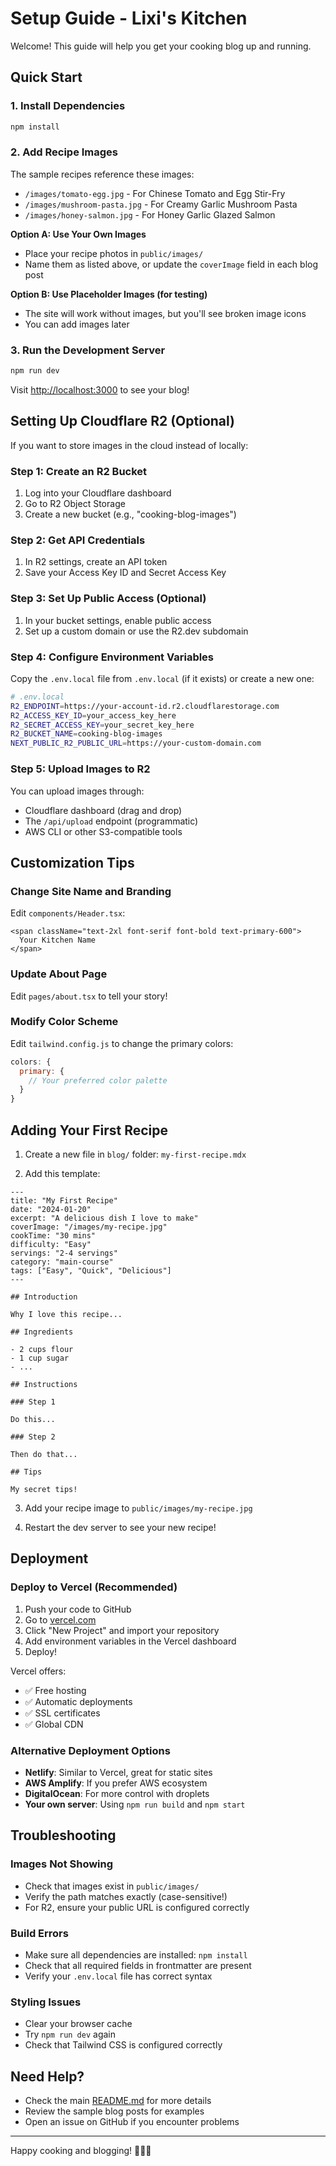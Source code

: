 # Setup Guide - Lixi's Kitchen

Welcome! This guide will help you get your cooking blog up and running.

## Quick Start

### 1. Install Dependencies

```bash
npm install
```

### 2. Add Recipe Images

The sample recipes reference these images:
- `/images/tomato-egg.jpg` - For Chinese Tomato and Egg Stir-Fry
- `/images/mushroom-pasta.jpg` - For Creamy Garlic Mushroom Pasta
- `/images/honey-salmon.jpg` - For Honey Garlic Glazed Salmon

**Option A: Use Your Own Images**
- Place your recipe photos in `public/images/`
- Name them as listed above, or update the `coverImage` field in each blog post

**Option B: Use Placeholder Images (for testing)**
- The site will work without images, but you'll see broken image icons
- You can add images later

### 3. Run the Development Server

```bash
npm run dev
```

Visit [http://localhost:3000](http://localhost:3000) to see your blog!

## Setting Up Cloudflare R2 (Optional)

If you want to store images in the cloud instead of locally:

### Step 1: Create an R2 Bucket

1. Log into your Cloudflare dashboard
2. Go to R2 Object Storage
3. Create a new bucket (e.g., "cooking-blog-images")

### Step 2: Get API Credentials

1. In R2 settings, create an API token
2. Save your Access Key ID and Secret Access Key

### Step 3: Set Up Public Access (Optional)

1. In your bucket settings, enable public access
2. Set up a custom domain or use the R2.dev subdomain

### Step 4: Configure Environment Variables

Copy the `.env.local` file from `.env.local` (if it exists) or create a new one:

```bash
# .env.local
R2_ENDPOINT=https://your-account-id.r2.cloudflarestorage.com
R2_ACCESS_KEY_ID=your_access_key_here
R2_SECRET_ACCESS_KEY=your_secret_key_here
R2_BUCKET_NAME=cooking-blog-images
NEXT_PUBLIC_R2_PUBLIC_URL=https://your-custom-domain.com
```

### Step 5: Upload Images to R2

You can upload images through:
- Cloudflare dashboard (drag and drop)
- The `/api/upload` endpoint (programmatic)
- AWS CLI or other S3-compatible tools

## Customization Tips

### Change Site Name and Branding

Edit `components/Header.tsx`:
```tsx
<span className="text-2xl font-serif font-bold text-primary-600">
  Your Kitchen Name
</span>
```

### Update About Page

Edit `pages/about.tsx` to tell your story!

### Modify Color Scheme

Edit `tailwind.config.js` to change the primary colors:
```javascript
colors: {
  primary: {
    // Your preferred color palette
  }
}
```

## Adding Your First Recipe

1. Create a new file in `blog/` folder: `my-first-recipe.mdx`

2. Add this template:

```mdx
---
title: "My First Recipe"
date: "2024-01-20"
excerpt: "A delicious dish I love to make"
coverImage: "/images/my-recipe.jpg"
cookTime: "30 mins"
difficulty: "Easy"
servings: "2-4 servings"
category: "main-course"
tags: ["Easy", "Quick", "Delicious"]
---

## Introduction

Why I love this recipe...

## Ingredients

- 2 cups flour
- 1 cup sugar
- ...

## Instructions

### Step 1

Do this...

### Step 2

Then do that...

## Tips

My secret tips!
```

3. Add your recipe image to `public/images/my-recipe.jpg`

4. Restart the dev server to see your new recipe!

## Deployment

### Deploy to Vercel (Recommended)

1. Push your code to GitHub
2. Go to [vercel.com](https://vercel.com)
3. Click "New Project" and import your repository
4. Add environment variables in the Vercel dashboard
5. Deploy!

Vercel offers:
- ✅ Free hosting
- ✅ Automatic deployments
- ✅ SSL certificates
- ✅ Global CDN

### Alternative Deployment Options

- **Netlify**: Similar to Vercel, great for static sites
- **AWS Amplify**: If you prefer AWS ecosystem
- **DigitalOcean**: For more control with droplets
- **Your own server**: Using `npm run build` and `npm start`

## Troubleshooting

### Images Not Showing

- Check that images exist in `public/images/`
- Verify the path matches exactly (case-sensitive!)
- For R2, ensure your public URL is configured correctly

### Build Errors

- Make sure all dependencies are installed: `npm install`
- Check that all required fields in frontmatter are present
- Verify your `.env.local` file has correct syntax

### Styling Issues

- Clear your browser cache
- Try `npm run dev` again
- Check that Tailwind CSS is configured correctly

## Need Help?

- Check the main [README.md](./README.md) for more details
- Review the sample blog posts for examples
- Open an issue on GitHub if you encounter problems

---

Happy cooking and blogging! 👩‍🍳✨

